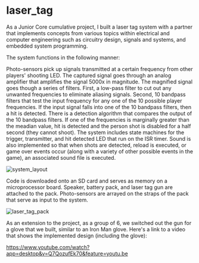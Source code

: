 # laser_tag
As a Junior Core cumulative project, I built a laser tag system with a partner that implements concepts from various topics within electrical and computer engineering such as circuitry design, signals and systems, and embedded system programming.

The system functions in the following manner:

Photo-sensors pick up signals transmitted at a certain frequency from other players' shooting LED. The captured signal goes through an analog amplifier that amplifies the signal 5000x in magnitude. The magnified signal goes though a series of filters. First, a low-pass filter to cut out any unwanted frequencies to eliminate aliasing signals. Second, 10 bandpass filters that test the input frequency for any one of the 10 possible player frequencies. If the input signal falls into one of the 10 bandpass filters, then a hit is detected. There is a detection algorithm that compares the output of the 10 bandpass filters. If one of the frequencies is marginally greater than the meadian value, hit is detected and the person shot is disabled for a half second (they cannot shoot). The system includes state machines for the trigger, transmitter, and hit detected LED that run on the ISR timer. Sound is also implemented so that when shots are detected, reload is executed, or game over events occur (along with a variety of other possible events in the game), an associated sound file is executed. 

![system_layout](https://user-images.githubusercontent.com/66258096/115907920-bf4ae080-a426-11eb-8154-4472feec39cd.PNG)


Code is downloaded onto an SD card and serves as memory on a microprocessor board. Speaker, battery pack, and laser tag gun are attached to the pack. Photo-sensors are arrayed on the straps of the pack that serve as input to the system. 

![laser_tag_pack](https://user-images.githubusercontent.com/66258096/115907489-2ddb6e80-a426-11eb-859e-814e4eab0de9.PNG)

As an extension to the project, as a group of 6, 
we switched out the gun for a glove that we built, similar to an Iron Man glove. 
Here's a link to a video that shows the implemented design (including the glove):

https://www.youtube.com/watch?app=desktop&v=Q7QozufEk70&feature=youtu.be

